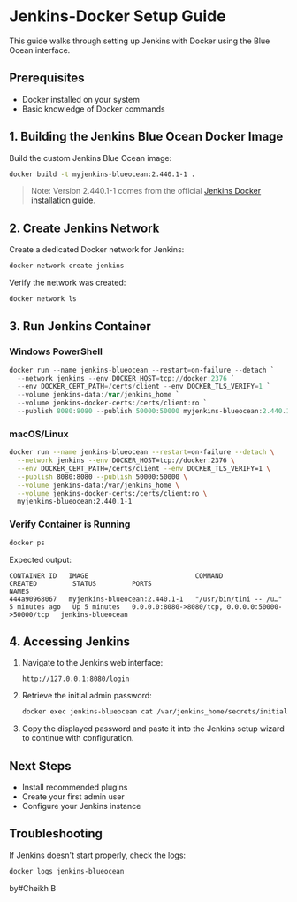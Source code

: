 # Jenkins-Docker Setup Guide

This guide walks through setting up Jenkins with Docker using the Blue Ocean interface.

## Prerequisites

- Docker installed on your system
- Basic knowledge of Docker commands

## 1. Building the Jenkins Blue Ocean Docker Image

Build the custom Jenkins Blue Ocean image:

```bash
docker build -t myjenkins-blueocean:2.440.1-1 .
```

> Note: Version 2.440.1-1 comes from the official [Jenkins Docker installation guide](https://www.jenkins.io/doc/book/installing/docker/).

## 2. Create Jenkins Network

Create a dedicated Docker network for Jenkins:

```bash
docker network create jenkins
```

Verify the network was created:

```bash
docker network ls
```

## 3. Run Jenkins Container

### Windows PowerShell

```powershell
docker run --name jenkins-blueocean --restart=on-failure --detach `
  --network jenkins --env DOCKER_HOST=tcp://docker:2376 `
  --env DOCKER_CERT_PATH=/certs/client --env DOCKER_TLS_VERIFY=1 `
  --volume jenkins-data:/var/jenkins_home `
  --volume jenkins-docker-certs:/certs/client:ro `
  --publish 8080:8080 --publish 50000:50000 myjenkins-blueocean:2.440.1-1
```

### macOS/Linux

```bash
docker run --name jenkins-blueocean --restart=on-failure --detach \
  --network jenkins --env DOCKER_HOST=tcp://docker:2376 \
  --env DOCKER_CERT_PATH=/certs/client --env DOCKER_TLS_VERIFY=1 \
  --publish 8080:8080 --publish 50000:50000 \
  --volume jenkins-data:/var/jenkins_home \
  --volume jenkins-docker-certs:/certs/client:ro \
  myjenkins-blueocean:2.440.1-1
```

### Verify Container is Running

```bash
docker ps
```

Expected output:
```
CONTAINER ID   IMAGE                           COMMAND                  CREATED         STATUS         PORTS                                              NAMES
444a90968067   myjenkins-blueocean:2.440.1-1   "/usr/bin/tini -- /u…"   5 minutes ago   Up 5 minutes   0.0.0.0:8080->8080/tcp, 0.0.0.0:50000->50000/tcp   jenkins-blueocean
```

## 4. Accessing Jenkins

1. Navigate to the Jenkins web interface:
   ```
   http://127.0.0.1:8080/login
   ```

2. Retrieve the initial admin password:
   ```bash
   docker exec jenkins-blueocean cat /var/jenkins_home/secrets/initialAdminPassword
   ```

3. Copy the displayed password and paste it into the Jenkins setup wizard to continue with configuration.

## Next Steps

- Install recommended plugins
- Create your first admin user
- Configure your Jenkins instance

## Troubleshooting

If Jenkins doesn't start properly, check the logs:
```bash
docker logs jenkins-blueocean
```


 by#Cheikh B
